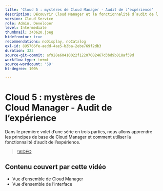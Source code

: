 ```yaml
---
title: 'Cloud 5 : mystères de Cloud Manager - Audit de l’expérience'
description: Découvrir Cloud Manager et la fonctionnalité d’audit de l’expérience
version: Cloud Service
role: Admin, Developer
level: Intermediate
thumbnail: 343620.jpeg
hidefromtoc: true
recommendations: noDisplay, noCatalog
exl-id: 895766fe-aedd-4ae5-b3ba-2ebe769f2db3
duration: 323
source-git-commit: af928e60410022f12207082467d3bd9b818af59d
workflow-type: tm+mt
source-wordcount: '59'
ht-degree: 100%

---
```


# Cloud 5 : mystères de Cloud Manager - Audit de l’expérience

Dans le première volet d’une série en trois parties, nous allons apprendre les principes de base de Cloud Manager et comment utiliser la fonctionnalité d’audit de l’expérience.

>[!VIDEO](https://video.tv.adobe.com/v/343620?quality=12&learn=on)

## Contenu couvert par cette vidéo

+ Vue d’ensemble de Cloud Manager
+ Vue d’ensemble de l’interface
